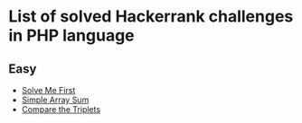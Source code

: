 # List of solved Hackerrank challenges in PHP language

## Easy
- [Solve Me First](https://github.com/fariqfgi/hackerrank/blob/main/solve-me-first.php)
- [Simple Array Sum](https://github.com/fariqfgi/hackerrank/blob/main/simple-array-sum.php)
- [Compare the Triplets](https://github.com/fariqfgi/hackerrank/blob/main/compare-the-triplets.php)
